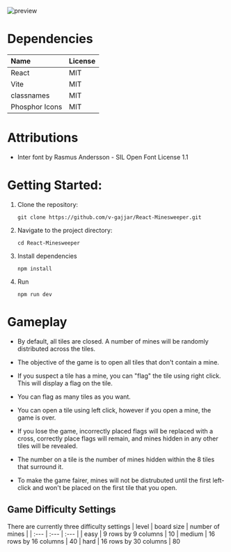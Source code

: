 
 ![preview](https://github.com/v-gajjar/React-Minesweeper/blob/main/src/assets/Minesweeper-image.png)


# Dependencies

| Name | License | 
| :--- | :--- | 
| React | MIT |
| Vite | MIT |
| classnames | MIT | 
| Phosphor Icons | MIT | 


# Attributions
* Inter font by Rasmus Andersson - SIL Open Font License 1.1

# Getting Started:

1. Clone the repository:
   ```
   git clone https://github.com/v-gajjar/React-Minesweeper.git
   ```
2. Navigate to the project directory:
   ```
   cd React-Minesweeper
   ```
3. Install dependencies
   ```
   npm install
   ```
4. Run
   ```
   npm run dev
   ```
# Gameplay

- By default, all tiles are closed. A number of mines will be randomly distributed across the tiles. 

- The objective of the game is to open all tiles that don't contain a mine.

- If you suspect a tile has a mine, you can "flag" the tile using right click. This will display a flag on the tile. 

- You can flag as many tiles as you want. 

- You can open a tile using left click, however if you open a mine, the game is over.
  
- If you lose the game, incorrectly placed flags will be replaced with a cross, correctly place flags will remain, and mines hidden in any other tiles will be revealed. 

- The number on a tile is the number of mines hidden within the 8 tiles that surround it. 

- To make the game fairer, mines will not be distrubuted until the first left-click and won't be placed on the first tile that you open. 

## Game Difficulty Settings

There are currently three difficulty settings
| level | board size | number of mines |
| :--- | :--- | :--- |
| easy | 9 rows by 9 columns | 10
| medium | 16 rows by 16 columns | 40
| hard | 16 rows by 30 columns | 80





   
   
   
